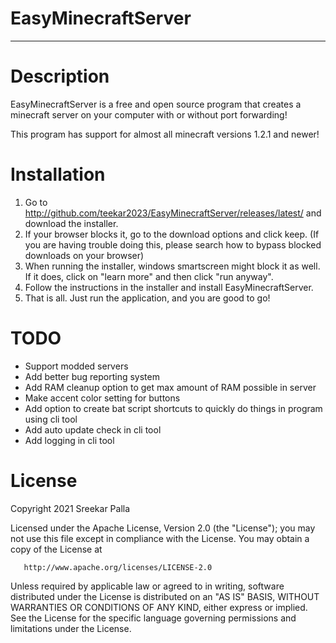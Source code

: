 # EasyMinecraftServer
***

# Description
EasyMinecraftServer is a free and open source program that creates a minecraft server on your computer with or without port forwarding!

This program has support for almost all minecraft versions 1.2.1 and newer!

# Installation
1. Go to http://github.com/teekar2023/EasyMinecraftServer/releases/latest/ and download the installer.
2. If your browser blocks it, go to the download options and click keep. (If you are having trouble doing this, please search how to bypass blocked downloads on your browser)
3. When running the installer, windows smartscreen might block it as well. If it does, click on "learn more" and then click "run anyway".
4. Follow the instructions in the installer and install EasyMinecraftServer.
5. That is all. Just run the application, and you are good to go!

# TODO
- Support modded servers
- Add better bug reporting system
- Add RAM cleanup option to get max amount of RAM possible in server
- Make accent color setting for buttons
- Add option to create bat script shortcuts to quickly do things in program using cli tool
- Add auto update check in cli tool
- Add logging in cli tool

# License
Copyright 2021 Sreekar Palla

   Licensed under the Apache License, Version 2.0 (the "License");
   you may not use this file except in compliance with the License.
   You may obtain a copy of the License at

       http://www.apache.org/licenses/LICENSE-2.0

   Unless required by applicable law or agreed to in writing, software
   distributed under the License is distributed on an "AS IS" BASIS,
   WITHOUT WARRANTIES OR CONDITIONS OF ANY KIND, either express or implied.
   See the License for the specific language governing permissions and
   limitations under the License.